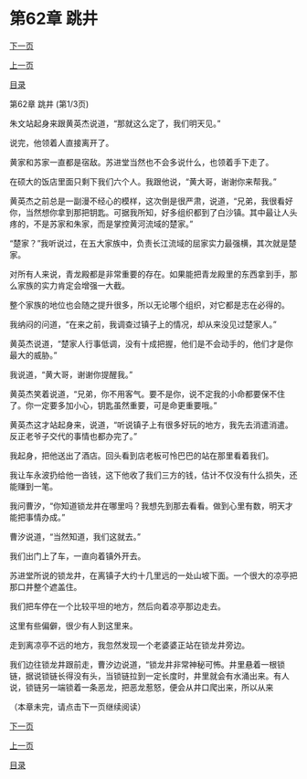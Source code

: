 <h1>第62章    跳井</h1>
            <div><p><a href="./184_%E7%AC%AC62%E7%AB%A0_%E8%B7%B3%E4%BA%95.md">下一页</a></p><p><a href="./182_%E7%AC%AC61%E7%AB%A0_%E7%AC%AC%E4%B8%89%E6%8A%8A%E9%92%A5%E5%8C%99.md">上一页</a></p><p><a href="../">目录</a></p></div>
            <div><p>第62章    跳井 (第1/3页)</p><p>朱文站起身来跟黄英杰说道，“那就这么定了，我们明天见。”</p><p>说完，他领着人直接离开了。</p><p>黄家和苏家一直都是宿敌。苏进堂当然也不会多说什么，也领着手下走了。</p><p>在硕大的饭店里面只剩下我们六个人。我跟他说，“黄大哥，谢谢你来帮我。”</p><p>黄英杰之前总是一副漫不经心的模样，这次倒是很严肃，说道，“兄弟，我很看好你，当然想你拿到那把钥匙。可据我所知，好多组织都到了白沙镇。其中最让人头疼的，不是苏家和朱家，而是掌控黄河流域的楚家。”</p><p>“楚家？”我听说过，在五大家族中，负责长江流域的屈家实力最强横，其次就是楚家。</p><p>对所有人来说，青龙殿都是非常重要的存在。如果能把青龙殿里的东西拿到手，那么家族的实力肯定会增强一大截。</p><p>整个家族的地位也会随之提升很多，所以无论哪个组织，对它都是志在必得的。</p><p>我纳闷的问道，“在来之前，我调查过镇子上的情况，却从来没见过楚家人。”</p><p>黄英杰说道，“楚家人行事低调，没有十成把握，他们是不会动手的，他们才是你最大的威胁。”</p><p>我说道，“黄大哥，谢谢你提醒我。”</p><p>黄英杰笑着说道，“兄弟，你不用客气。要不是你，说不定我的小命都要保不住了。你一定要多加小心，钥匙虽然重要，可是命更重要哦。”</p><p>黄英杰这才站起身来，说道，“听说镇子上有很多好玩的地方，我先去消遣消遣。反正老爷子交代的事情也都办完了。”</p><p>我起身，把他送出了酒店。回头看到店老板可怜巴巴的站在那里看着我们。</p><p>我让车永波扔给他一沓钱，这下他收了我们三方的钱，估计不仅没有什么损失，还能赚到一笔。</p><p>我问曹汐，“你知道锁龙井在哪里吗？我想先到那去看看。做到心里有数，明天才能把事情办成。”</p><p>曹汐说道，“当然知道，我们这就去。”</p><p>我们出门上了车，一直向着镇外开去。</p><p>苏进堂所说的锁龙井，在离镇子大约十几里远的一处山坡下面。一个很大的凉亭把那口井整个遮盖住。</p><p>我们把车停在一个比较平坦的地方，然后向着凉亭那边走去。</p><p>这里有些偏僻，很少有人到这里来。</p><p>走到离凉亭不远的地方，我忽然发现一个老婆婆正站在锁龙井旁边。</p><p>我们边往锁龙井跟前走，曹汐边说道，“锁龙井非常神秘可怖。井里悬着一根锁链，据说锁链长得没有头，当锁链拉到一定长度时，井里就会有水涌出来。有人说，锁链另一端锁着一条恶龙，把恶龙惹怒，便会从井口爬出来，所以从来</p><p>（本章未完，请点击下一页继续阅读）</p></div>
            <div><p><a href="./184_%E7%AC%AC62%E7%AB%A0_%E8%B7%B3%E4%BA%95.md">下一页</a></p><p><a href="./182_%E7%AC%AC61%E7%AB%A0_%E7%AC%AC%E4%B8%89%E6%8A%8A%E9%92%A5%E5%8C%99.md">上一页</a></p><p><a href="../">目录</a></p></div>